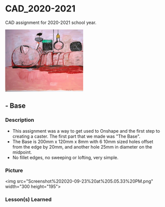 # CAD_2020-2021
CAD assignment for 2020-2021 school year.

<img src="Screenshot%202020-09-23%20at%206.19.43%20PM.png" width="250" height="200">

## - Base

### Description
- This assignment was a way to get used to Onshape and the first step to creating a caster. The first part that we made was "The Base".
- The Base is 200mm x 120mm x 8mm with 6 10mm sized holes offset from the edge by 20mm, and another hole 25mm in diameter on the midpoint.
- No fillet edges, no sweeping or lofting, very simple.

### Picture

<img src="Screenshot%202020-09-23%20at%205.05.33%20PM.png" width="300 height="195">

### Lesson(s) Learned
